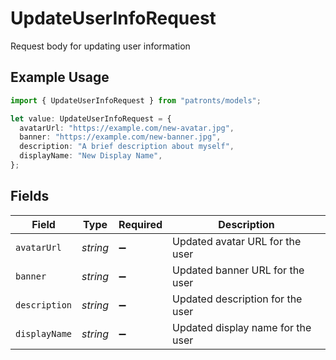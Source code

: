 # UpdateUserInfoRequest

Request body for updating user information

## Example Usage

```typescript
import { UpdateUserInfoRequest } from "patronts/models";

let value: UpdateUserInfoRequest = {
  avatarUrl: "https://example.com/new-avatar.jpg",
  banner: "https://example.com/new-banner.jpg",
  description: "A brief description about myself",
  displayName: "New Display Name",
};
```

## Fields

| Field                             | Type                              | Required                          | Description                       |
| --------------------------------- | --------------------------------- | --------------------------------- | --------------------------------- |
| `avatarUrl`                       | *string*                          | :heavy_minus_sign:                | Updated avatar URL for the user   |
| `banner`                          | *string*                          | :heavy_minus_sign:                | Updated banner URL for the user   |
| `description`                     | *string*                          | :heavy_minus_sign:                | Updated description for the user  |
| `displayName`                     | *string*                          | :heavy_minus_sign:                | Updated display name for the user |